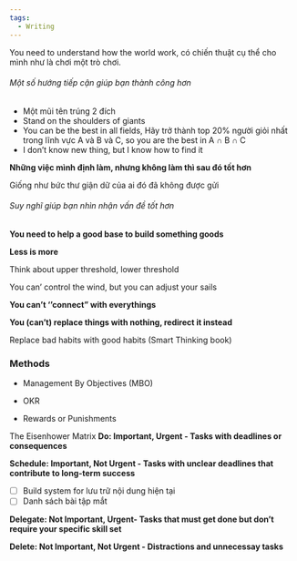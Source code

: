 ```yaml
---
tags:
  - Writing
---
```

You need to understand how the world work, có chiến thuật cụ thể cho mình như là chơi một trò chơi.

###### Một số hướng tiếp cận giúp bạn thành công hơn

- Một mũi tên trúng 2 đích
- Stand on the shoulders of giants
- You can be the best in all fields, Hãy trở thành top 20% người giỏi nhất trong lĩnh vực A và B và C, so you are the best in A ∩ B ∩ C
- I don’t know new thing, but I know how to find it

**Những việc mình định làm, nhưng không làm thì sau đó tốt hơn**

Giống như bức thư giận dữ của ai đó đã không được gửi

###### Suy nghĩ giúp bạn nhìn nhận vấn đề tốt hơn

**You need to help a good base to build something goods**

**Less is more**

Think about upper threshold, lower threshold

You can’ control the wind, but you can adjust your sails

**You can’t ‘’connect” with everythings**

**You (can’t) replace things with nothing, redirect it instead**

Replace bad habits with good habits (Smart Thinking book)

### Methods

- Management By Objectives (MBO)
- OKR

- Rewards or Punishments

The Eisenhower Matrix
**Do: Important, Urgent - Tasks with deadlines or consequences**

**Schedule: Important, Not Urgent - Tasks with unclear deadlines that contribute to long-term success**

- [ ] Build system for lưu trữ nội dung hiện tại
- [ ] Danh sách bài tập mắt

**Delegate: Not Important, Urgent- Tasks that must get done but don’t require your specific skill set**

**Delete: Not Important, Not Urgent - Distractions and unnecessay tasks**